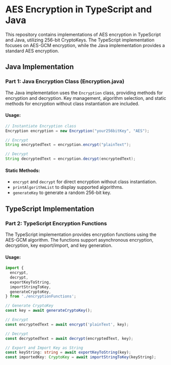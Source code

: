 # AES Encryption in TypeScript and Java

This repository contains implementations of AES encryption in TypeScript and Java, utilizing 256-bit CryptoKeys. The TypeScript implementation focuses on AES-GCM encryption, while the Java implementation provides a standard AES encryption.

## Java Implementation

### Part 1: Java Encryption Class (Encryption.java)

The Java implementation uses the `Encryption` class, providing methods for encryption and decryption. Key management, algorithm selection, and static methods for encryption without class instantiation are included.

#### Usage:

```java
// Instantiate Encryption class
Encryption encryption = new Encryption("your256bitKey", "AES");

// Encrypt
String encryptedText = encryption.encrypt("plainText");

// Decrypt
String decryptedText = encryption.decrypt(encryptedText);
```

#### Static Methods:

- `encrypt` and `decrypt` for direct encryption without class instantiation.
- `printAlgorithmList` to display supported algorithms.
- `generateKey` to generate a random 256-bit key.

## TypeScript Implementation

### Part 2: TypeScript Encryption Functions

The TypeScript implementation provides encryption functions using the AES-GCM algorithm. The functions support asynchronous encryption, decryption, key export/import, and key generation.

#### Usage:

```ts
import {
  encrypt,
  decrypt,
  exportKeyToString,
  importStringToKey,
  generateCryptoKey,
} from './encryptionFunctions';

// Generate CryptoKey
const key = await generateCryptoKey();

// Encrypt
const encryptedText = await encrypt('plainText', key);

// Decrypt
const decryptedText = await decrypt(encryptedText, key);

// Export and Import Key as String
const keyString: string = await exportKeyToString(key);
const importedKey: CryptoKey = await importStringToKey(keyString);
```